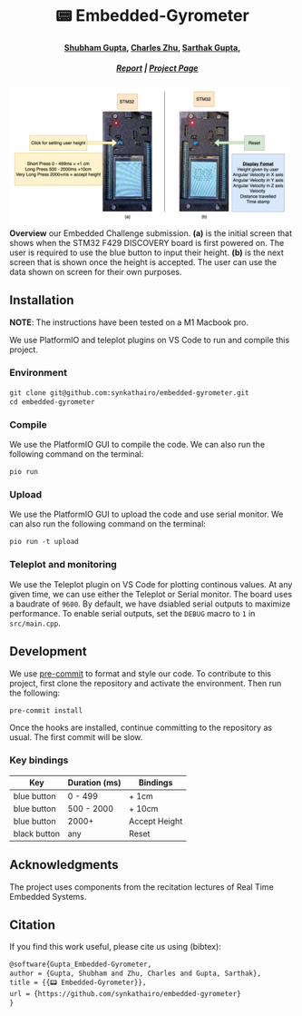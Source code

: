 <p align="center">

  <h1 align="center">📟 Embedded-Gyrometer</h1>

  <h4 align="center"><a href="https://github.com/iamshubhamgupto">Shubham Gupta</a>, <a href="https://synkathairo.github.io">Charles Zhu</a>, <a href="https://github.com/sartak99">Sarthak Gupta</a>,</h4>

  <h5 align="center">&emsp; <a href="https://synkathairo.github.io/embedded-gyrometer/assets/pdf/Embedded_Gyrometer.pdf"> Report</a> | <a href="https://synkathairo.github.io/embedded-gyrometer/">Project Page</a></h5>

  <!-- Images container -->
  <div style="align-items: center;">
    <div style="display: flex; justify-content: center;">
        <!-- First image with title -->
        <div style="margin-right: 10px;">
        <img src="./assets/img/RTES-teaser.drawio.png" alt="First Image" style="width: auto; height: auto;"/>
        </div>
    </div>
    <b>Overview</b> our Embedded Challenge submission. <b>(a)</b> is the initial screen that shows when the STM32 F429 DISCOVERY board is first powered on. The user is required to use the blue button to input their height. <b>(b)</b> is the next screen that is shown once the height is accepted. The user can use the data shown on screen for their own purposes.
</div>
</p>

## Installation
**NOTE**: The instructions have been tested on a M1 Macbook pro.

We use PlatformIO and teleplot plugins on VS Code to run and compile this project.

### Environment
```commandline
git clone git@github.com:synkathairo/embedded-gyrometer.git
cd embedded-gyrometer
```

### Compile
We use the PlatformIO GUI to compile the code. We can also run the following command on the terminal:
```commandline
pio run
```
### Upload
We use the PlatformIO GUI to upload the code and use serial monitor. We can also run the following command on the terminal:
```
pio run -t upload
```

### Teleplot and monitoring
We use the Teleplot plugin on VS Code for plotting continous values. At any given time, we can use either the Teleplot or Serial monitor. The board uses a baudrate of `9600`. By default, we have dsiabled serial outputs to maximize performance. To enable serial outputs, set the `DEBUG` macro to `1` in `src/main.cpp`.

## Development
We use [pre-commit](https://pre-commit.com/index.html) to format and style our code. To contribute to this project, first clone the repository and activate the environment. Then run the following:
```
pre-commit install
```
Once the hooks are installed, continue committing to the repository as usual. The first commit will be slow.

### Key bindings
| <b> Key </b>|<b> Duration (ms) </b>|<b> Bindings </b>|
| -------------|-------------|-------------|
| blue button| 0 - 499 | + 1cm |
| blue button| 500 - 2000 | + 10cm |
| blue button| 2000+ | Accept Height |
| black button| any | Reset |

## Acknowledgments
The project uses components from the recitation lectures of Real Time Embedded Systems.

## Citation
If you find this work useful, please cite us using (bibtex):
```
@software{Gupta_Embedded-Gyrometer,
author = {Gupta, Shubham and Zhu, Charles and Gupta, Sarthak},
title = {{📟 Embedded-Gyrometer}},
url = {https://github.com/synkathairo/embedded-gyrometer}
}
```

